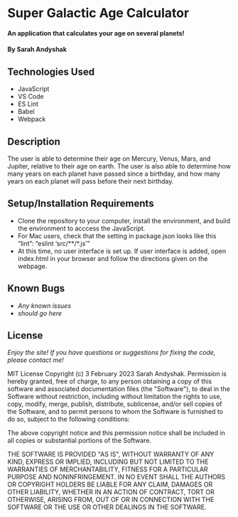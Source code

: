 # Super Galactic Age Calculator

#### An application that calculates your age on several planets!

#### By Sarah Andyshak

## Technologies Used

* JavaScript
* VS Code
* ES Lint
* Babel
* Webpack

## Description
The user is able to determine their age on Mercury, Venus, Mars, and Jupiter, relative to their age on earth. The user is also able to determine how many years on each planet have passed since a birthday, and how many years on each planet will pass before their next birthday. 

## Setup/Installation Requirements

* Clone the repository to your computer, install the environment, and build the environment to acccess the JavaScript.
* For Mac users, check that the setting in package.json looks like this “lint”: “eslint ‘src/**/*.js’”
* At this time, no user interface is set up. If user interface is added, open index.html in your browser and follow the directions given on the webpage.

## Known Bugs

* _Any known issues_
* _should go here_

## License
_Enjoy the site! If you have questions or suggestions for fixing the code, please contact me!_

MIT License Copyright (c) 3 February 2023 Sarah Andyshak.
Permission is hereby granted, free of charge, to any person obtaining a copy of this software and associated documentation files (the "Software"), to deal in the Software without restriction, including without limitation the rights to use, copy, modify, merge, publish, distribute, sublicense, and/or sell copies of the Software, and to permit persons to whom the Software is furnished to do so, subject to the following conditions:

The above copyright notice and this permission notice shall be included in all copies or substantial portions of the Software.

THE SOFTWARE IS PROVIDED "AS IS", WITHOUT WARRANTY OF ANY KIND, EXPRESS OR IMPLIED, INCLUDING BUT NOT LIMITED TO THE WARRANTIES OF MERCHANTABILITY, FITNESS FOR A PARTICULAR PURPOSE AND NONINFRINGEMENT. IN NO EVENT SHALL THE AUTHORS OR COPYRIGHT HOLDERS BE LIABLE FOR ANY CLAIM, DAMAGES OR OTHER LIABILITY, WHETHER IN AN ACTION OF CONTRACT, TORT OR OTHERWISE, ARISING FROM, OUT OF OR IN CONNECTION WITH THE SOFTWARE OR THE USE OR OTHER DEALINGS IN THE SOFTWARE.